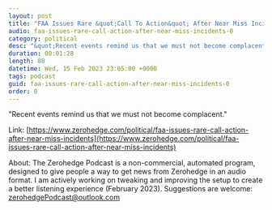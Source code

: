 ```yaml
---
layout: post
title: "FAA Issues Rare &quot;Call To Action&quot; After Near Miss Incidents "
audio: faa-issues-rare-call-action-after-near-miss-incidents-0
category: political
desc: "&quot;Recent events remind us that we must not become complacent.&quot;"
duration: 00:01:28
length: 88
datetime: Wed, 15 Feb 2023 23:05:00 +0000
tags: podcast
guid: faa-issues-rare-call-action-after-near-miss-incidents-0
order: 0
---
```

&quot;Recent events remind us that we must not become complacent.&quot;

Link: [https://www.zerohedge.com/political/faa-issues-rare-call-action-after-near-miss-incidents](https://www.zerohedge.com/political/faa-issues-rare-call-action-after-near-miss-incidents)

About: The Zerohedge Podcast is a non-commercial, automated program, designed to give people a way to get news from Zerohedge in an audio format.  I am actively working on tweaking and improving the setup to create a better listening experience (February 2023).  Suggestions are welcome: [zerohedgePodcast@outlook.com](mailto:zerohedgePodcast@outlook.com)